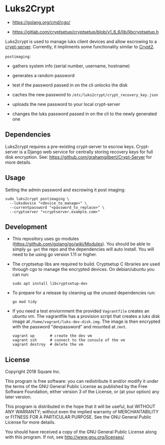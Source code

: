Luks2Crypt
==========

- https://golang.org/cmd/cgo/

- https://gitlab.com/cryptsetup/cryptsetup/blob/v1_6_6/lib/libcryptsetup.h

Luks2crypt is used to manage luks client devices and allow escrowing to a
[crypt-server](https://github.com/grahamgilbert/Crypt-Server). Currently, it
impliments some functionality similar to [Crypt2](https://github.com/grahamgilbert/crypt2).

`postimaging`:

- gathers system info (serial number, username, hostname)

- generates a random password

- test if the password passed in on the cli unlocks the disk

- caches the new password to `/etc/luks2crypt/crypt_recovery_key.json`

- uploads the new password to your local crypt-server

- changes the luks password passed in on the cli to the newly generated one

Dependencies
------------

Luks2crypt requires a pre-existing crypt-server to escrow keys. Crypt-server is
a Django web service for centrally storing recovery keys for full disk
encryption. See: https://github.com/grahamgilbert/Crypt-Server for more details.

Usage
-----

Setting the admin password and escrowing it post imaging:

    sudo luks2crypt postimaging \
      --luksdevice "<device_to_manage>" \
      --currentpassword "<password_to_replace>" \
      --cryptserver "<cryptserver.example.com>"

Development
-----------

- This repository uses go modules (https://github.com/golang/go/wiki/Modules).
You should be able to simply `go get` the repo and the dependencies will
auto install. You will need to be using go version 1.11 or higher.

- The cryptsetup libs are required to build. Cryptsetup C libraries are used
through cgo to manage the encrypted devices. On debian/ubuntu you can run:

      sudo apt install libcryptsetup-dev

- To prepare for a release by cleaning up the unused dependencies run:

      go mod tidy

- If you need a test enviornment the provided `Vagrantfile` creates an ubuntu
  vm. The vagrantfile has a provision script that creates a luks disk image at
  `/home/vagrant/luks-dev-disk.img`. The image is then encrypted with the password
  "devpassword" and mounted at `/mnt`.

      vagrant up       # create the dev vm
      vagrant ssh      # connect to the consule of the vm
      vagrant destroy  # delete the vm

License
-------

Copyright 2018 Square Inc.

This program is free software: you can redistribute it and/or modify
it under the terms of the GNU General Public License as published by
the Free Software Foundation, either version 3 of the License, or
(at your option) any later version.

This program is distributed in the hope that it will be useful,
but WITHOUT ANY WARRANTY; without even the implied warranty of
MERCHANTABILITY or FITNESS FOR A PARTICULAR PURPOSE.  See the
GNU General Public License for more details.

You should have received a copy of the GNU General Public License
along with this program.  If not, see <http://www.gnu.org/licenses/>.
